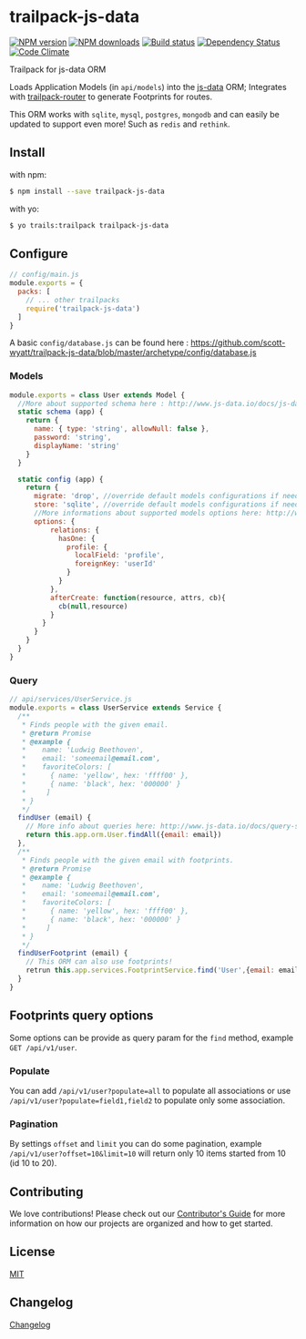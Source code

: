# trailpack-js-data

[![NPM version][npm-image]][npm-url]
[![NPM downloads][npm-download]][npm-url]
[![Build status][ci-image]][ci-url]
[![Dependency Status][daviddm-image]][daviddm-url]
[![Code Climate][codeclimate-image]][codeclimate-url]

Trailpack for js-data ORM

Loads Application Models (in `api/models`) into the [js-data](http://www.js-data.io/) ORM; Integrates with [trailpack-router](https://github.com/trailsjs/trailpack-router) to
generate Footprints for routes.

This ORM works with `sqlite`, `mysql`, `postgres`, `mongodb` and can easily be updated to support even more! Such as `redis` and `rethink`.

## Install
with npm:
```sh
$ npm install --save trailpack-js-data
```

with yo:
```sh
$ yo trails:trailpack trailpack-js-data
```

## Configure

```js
// config/main.js
module.exports = {
  packs: [
    // ... other trailpacks
    require('trailpack-js-data')
  ]
}
```

A basic `config/database.js` can be found here : https://github.com/scott-wyatt/trailpack-js-data/blob/master/archetype/config/database.js

### Models

```js
module.exports = class User extends Model {
  //More about supported schema here : http://www.js-data.io/docs/js-data-schema
  static schema (app) {
    return {
      name: { type: 'string', allowNull: false },
      password: 'string',
      displayName: 'string'
    }
  }

  static config (app) {
    return {
      migrate: 'drop', //override default models configurations if needed
      store: 'sqlite', //override default models configurations if needed
      //More informations about supported models options here: http://www.js-data.io/docs/relations
      options: {
          relations: {
            hasOne: {
              profile: {
                localField: 'profile',
                foreignKey: 'userId'
              }
            }
          },
          afterCreate: function(resource, attrs, cb){
            cb(null,resource)
          }
        }
      }
    }
  }
}
```

### Query

```js
// api/services/UserService.js
module.exports = class UserService extends Service {
  /**
   * Finds people with the given email.
   * @return Promise
   * @example {
   *    name: 'Ludwig Beethoven',
   *    email: 'someemail@email.com',
   *    favoriteColors: [
   *      { name: 'yellow', hex: 'ffff00' },
   *      { name: 'black', hex: '000000' }
   *     ]
   * }
   */
  findUser (email) {
    // More info about queries here: http://www.js-data.io/docs/query-syntaxlatest/docs/models-usage/
    return this.app.orm.User.findAll({email: email})
  },
  /**
   * Finds people with the given email with footprints.
   * @return Promise
   * @example {
   *    name: 'Ludwig Beethoven',
   *    email: 'someemail@email.com',
   *    favoriteColors: [
   *      { name: 'yellow', hex: 'ffff00' },
   *      { name: 'black', hex: '000000' }
   *     ]
   * }
   */
  findUserFootprint (email) {
    // This ORM can also use footprints!
    retrun this.app.services.FootprintService.find('User',{email: email}, {findOne: true})
  }
}
```

## Footprints query options
Some options can be provide as query param for the `find` method, example `GET /api/v1/user`.

### Populate 
You can add `/api/v1/user?populate=all` to populate all associations or use `/api/v1/user?populate=field1,field2` to populate only some association.

### Pagination
By settings `offset` and `limit` you can do some pagination, example `/api/v1/user?offset=10&limit=10` will return only 10 items started from 10 (id 10 to 20). 

## Contributing
We love contributions! Please check out our [Contributor's Guide](https://github.com/trailsjs/trails/blob/master/CONTRIBUTING.md) for more
information on how our projects are organized and how to get started.


## License
[MIT](https://github.com/trailsjs/trailpack-js-data/blob/master/LICENSE)

## Changelog
[Changelog](https://github.com/trailsjs/trailpack-js-data/blob/master/CHANGELOG.md)

[npm-image]: https://img.shields.io/npm/v/trailpack-js-data.svg?style=flat-square
[npm-url]: https://npmjs.org/package/trailpack-js-data
[npm-download]: https://img.shields.io/npm/dt/trailpack-js-data.svg
[ci-image]: https://img.shields.io/travis/scott-wyatt/trailpack-js-data/master.svg?style=flat-square
[ci-url]: https://travis-ci.org/scott-wyatt/trailpack-js-data
[daviddm-image]: http://img.shields.io/david/scott-wyatt/trailpack-js-data.svg?style=flat-square
[daviddm-url]: https://david-dm.org/scott-wyatt/trailpack-js-data
[codeclimate-image]: https://img.shields.io/codeclimate/github/scott-wyatt/trailpack-js-data.svg?style=flat-square
[codeclimate-url]: https://codeclimate.com/github/scott-wyatt/trailpack-js-data

